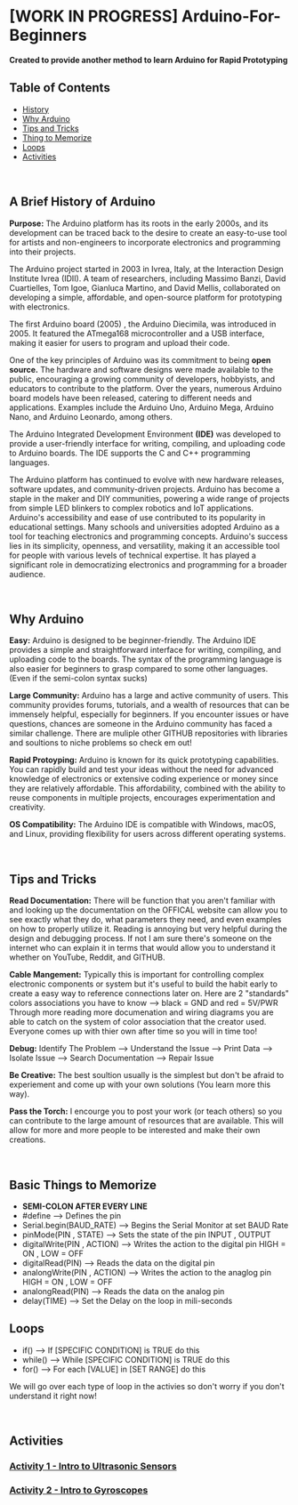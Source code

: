 # [WORK IN PROGRESS] Arduino-For-Beginners    
**Created to provide another method to learn Arduino for Rapid Prototyping**

## Table of Contents
- [History](https://github.com/Teddy-Polkosnik/Arduino-Activities/blob/main/README.md#a-brief-history-of-arduino)
- [Why Arduino](https://github.com/Teddy-Polkosnik/Arduino-Activities/blob/main/README.md#why-arduino)
- [Tips and Tricks](https://github.com/Teddy-Polkosnik/Arduino-Activities/blob/main/README.md#Tips-and-Tricks)
- [Thing to Memorize](https://github.com/Teddy-Polkosnik/Arduino-Activities/blob/main/README.md#Basic-Things-to-Memorize)
- [Loops](https://github.com/Teddy-Polkosnik/Arduino-Activities/blob/main/README.md#Loops)
- [Activities](https://github.com/Teddy-Polkosnik/Arduino-Activities/blob/main/README.md#Activities)


  
<br>

## A Brief History of Arduino

**Purpose:** The Arduino platform has its roots in the early 2000s, and its development can be traced back to the desire to create an easy-to-use tool for artists and non-engineers to incorporate electronics and programming into their projects. 

The Arduino project started in 2003 in Ivrea, Italy, at the Interaction Design Institute Ivrea (IDII). A team of researchers, including Massimo Banzi, David Cuartielles, Tom Igoe, Gianluca Martino, and David Mellis, collaborated on developing a simple, affordable, and open-source platform for prototyping with electronics.

The first Arduino board (2005) , the Arduino Diecimila, was introduced in 2005. It featured the ATmega168 microcontroller and a USB interface, making it easier for users to program and upload their code.

One of the key principles of Arduino was its commitment to being **open source.** The hardware and software designs were made available to the public, encouraging a growing community of developers, hobbyists, and educators to contribute to the platform. Over the years, numerous Arduino board models have been released, catering to different needs and applications. Examples include the Arduino Uno, Arduino Mega, Arduino Nano, and Arduino Leonardo, among others.

The Arduino Integrated Development Environment **(IDE)** was developed to provide a user-friendly interface for writing, compiling, and uploading code to Arduino boards. The IDE supports the C and C++ programming languages.

The Arduino platform has continued to evolve with new hardware releases, software updates, and community-driven projects. Arduino has become a staple in the maker and DIY communities, powering a wide range of projects from simple LED blinkers to complex robotics and IoT applications. Arduino's accessibility and ease of use contributed to its popularity in educational settings. Many schools and universities adopted Arduino as a tool for teaching electronics and programming concepts. Arduino's success lies in its simplicity, openness, and versatility, making it an accessible tool for people with various levels of technical expertise. It has played a significant role in democratizing electronics and programming for a broader audience.

<br>

## Why Arduino

**Easy:** Arduino is designed to be beginner-friendly. The Arduino IDE provides a simple and straightforward interface for writing, compiling, and uploading code to the boards. The syntax of the programming language is also easier for beginners to grasp compared to some other languages. (Even if the semi-colon syntax sucks)

**Large Community:** Arduino has a large and active community of users. This community provides forums, tutorials, and a wealth of resources that can be immensely helpful, especially for beginners. If you encounter issues or have questions, chances are someone in the Arduino community has faced a similar challenge. There are muliple other GITHUB repositories with libraries and soultions to niche problems so check em out!

**Rapid Protoyping:** Arduino is known for its quick prototyping capabilities. You can rapidly build and test your ideas without the need for advanced knowledge of electronics or extensive coding experience or money since they are relatively affordable. This affordability, combined with the ability to reuse components in multiple projects, encourages experimentation and creativity.

**OS Compatibility:** The Arduino IDE is compatible with Windows, macOS, and Linux, providing flexibility for users across different operating systems.

<br>

## Tips and Tricks

**Read Documentation:** There will be function that you aren't familiar with and looking up the documentation on the OFFICAL website can allow you to see exactly what they do, 
what parameters they need, and even examples on how to properly utilize it. Reading is annoying but very helpful during the design and debugging process. If not I am sure there's someone on the internet who can explain it in terms that would allow you to understand it whether on YouTube, Reddit, and GITHUB.

**Cable Mangement:** Typically this is important for controlling complex electronic components or system but it's useful to build the habit early to create a easy way to reference connections later on. Here are 2 "standards" colors associations you have to know -->   black = GND  and   red = 5V/PWR    Through more reading more documenation and wiring diagrams you are able to catch on the system of color association that the creator used. Everyone comes up with thier own after time so you will in time too!

**Debug:** Identify The Problem --> Understand the Issue --> Print Data --> Isolate Issue --> Search Documentation --> Repair Issue

**Be Creative:** The best soultion usually is the simplest but don't be afraid to experiement and come up with your own solutions (You learn more this way).

**Pass the Torch:** I encourge you to post your work (or teach others) so you can contribute to the large amount of resources that are available. This will allow for more and more people to be interested and make their own creations.

<br>

## Basic Things to Memorize
- **SEMI-COLON AFTER EVERY LINE** 
- #define                                          --> Defines the pin
- Serial.begin(BAUD_RATE)                          --> Begins the Serial Monitor at set BAUD Rate
- pinMode(PIN , STATE)                             --> Sets the state of the pin  INPUT , OUTPUT
- digitalWrite(PIN , ACTION)                       --> Writes the action to the digital pin HIGH = ON , LOW = OFF
- digitalRead(PIN)                                 --> Reads the data on the digital pin
- analongWrite(PIN , ACTION)                       --> Writes the action to the anaglog pin HIGH = ON , LOW = OFF
- analongRead(PIN)                                 --> Reads the data on the analog pin
- delay(TIME)                                      --> Set the Delay on the loop in mili-seconds


## Loops
- if()                                --> If [SPECIFIC CONDITION] is TRUE do this
- while()                             --> While [SPECIFIC CONDITION] is TRUE do this
- for()                               --> For each [VALUE] in [SET RANGE] do this

We will go over each type of loop in the activies so don't worry if you don't understand it right now!


<br>

## Activities

### [Activity 1 - Intro to Ultrasonic Sensors](https://github.com/Teddy-Polkosnik/Arduino-Activities/blob/main/Activity%201/Activity_1_README.md)
### [Activity 2 - Intro to Gyroscopes](https://github.com/Teddy-Polkosnik/Arduino-For-Beginners/blob/main/Activity%202/Activity_2_README.md)
